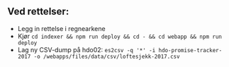 ## Ved rettelser:

* Legg in rettelse i regnearkene
* Kjør `cd indexer && npm run deploy && cd - && cd webapp && npm run deploy`
* Lag ny CSV-dump på hdo02: `es2csv -q '*' -i hdo-promise-tracker-2017 -o /webapps/files/data/csv/loftesjekk-2017.csv`
